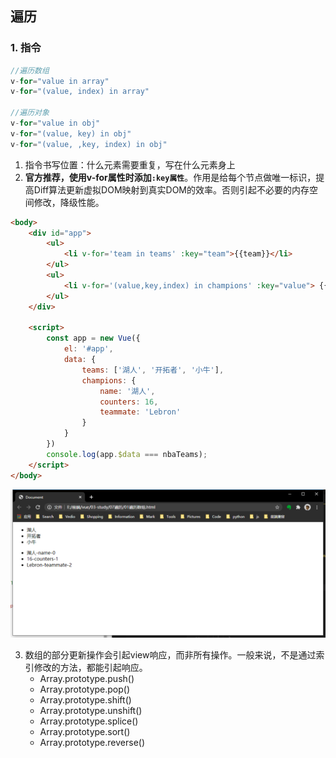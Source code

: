 ## 遍历
### 1. 指令
```js
//遍历数组
v-for="value in array"
v-for="(value, index) in array"

//遍历对象
v-for="value in obj"
v-for="(value, key) in obj"
v-for="(value, ,key, index) in obj"
```
1. 指令书写位置：什么元素需要重复，写在什么元素身上
2. **官方推荐，使用v-for属性时添加```:key属性```**。作用是给每个节点做唯一标识，提高Diff算法更新虚拟DOM映射到真实DOM的效率。否则引起不必要的内存空间修改，降级性能。
```html
<body>
	<div id="app">
		<ul>
			<li v-for='team in teams' :key="team">{{team}}</li>
		</ul>
		<ul>
			<li v-for='(value,key,index) in champions' :key="value"> {{value}}-{{key}}-{{index}}</li>
		</ul>
	</div>

	<script>
		const app = new Vue({
			el: '#app',
			data: {
				teams: ['湖人', '开拓者', '小牛'],
				champions: {
					name: '湖人',
					counters: 16,
					teammate: 'Lebron'
				}
			}
		})
		console.log(app.$data === nbaTeams);
	</script>
</body>
```
![](../imgs/05循环/1.png)
<br />

3. 数组的部分更新操作会引起view响应，而非所有操作。一般来说，不是通过索引修改的方法，都能引起响应。
   + Array.prototype.push()
   + Array.prototype.pop()
   + Array.prototype.shift()
   + Array.prototype.unshift()
   + Array.prototype.splice()
   + Array.prototype.sort()
   + Array.prototype.reverse()